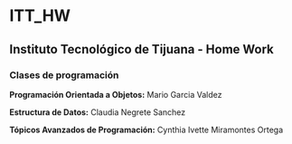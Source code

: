 # ITT_HW
## Instituto Tecnológico de Tijuana - Home Work

### Clases de programación

**Programación Orientada a Objetos:** Mario Garcia Valdez

**Estructura de Datos:** Claudia Negrete Sanchez

**Tópicos Avanzados de Programación:** Cynthia Ivette Miramontes Ortega
